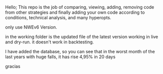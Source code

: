 Hello;
This repo is the job of comparing, viewing, adding, removing code from other strategies and finally adding your own code according to conditions, technical analysis, and many hyperopts.

only use NWEv6 Version.

in the working folder is the updated file of the latest version working in live and dry-run. it doesn't work in backtesting.

I have added the database, so you can see that in the worst month of the last years with huge falls, it has rise 4,95% in 20 days

gracias

